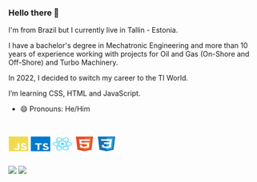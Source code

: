### Hello there 👋

I'm from Brazil but I currently live in Tallin - Estonia.

I have a bachelor's degree in Mechatronic Engineering and more than 10 years of experience working with projects for Oil and Gas (On-Shore and Off-Shore) and Turbo Machinery.

In 2022, I decided to switch my career to the TI World.

I’m learning CSS, HTML and JavaScript.

- 😄 Pronouns: He/Him

##

</div>
<div style="display: inline_block"><br>
  <img align="center" alt="rod-Js" height="30" width="40" src="https://raw.githubusercontent.com/devicons/devicon/master/icons/javascript/javascript-plain.svg">
  <img align="center" alt="rod-Ts" height="30" width="40" src="https://raw.githubusercontent.com/devicons/devicon/master/icons/typescript/typescript-plain.svg">
  <img align="center" alt="rod-React" height="30" width="40" src="https://raw.githubusercontent.com/devicons/devicon/master/icons/react/react-original.svg">
  <img align="center" alt="rod-HTML" height="30" width="40" src="https://raw.githubusercontent.com/devicons/devicon/master/icons/html5/html5-original.svg">
  <img align="center" alt="rod-CSS" height="30" width="40" src="https://raw.githubusercontent.com/devicons/devicon/master/icons/css3/css3-original.svg">
</div>

##

<div> 
  <a href = "mailto:rod.motteiro@gmail.com"><img src="https://img.shields.io/badge/-Gmail-%23333?style=for-the-badge&logo=gmail&logoColor=white" target="_blank"></a>
  <a href="https://www.linkedin.com/in/rodrigo-monteiro-santos/?locale=en_US"><img src="https://img.shields.io/badge/-LinkedIn-%230077B5?style=for-the-badge&logo=linkedin&logoColor=white" target="_blank"></a> 
</div>
